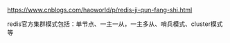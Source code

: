 https://www.cnblogs.com/haoworld/p/redis-ji-qun-fang-shi.html

redis官方集群模式包括：单节点、一主一从，一主多从、哨兵模式、cluster模式等
